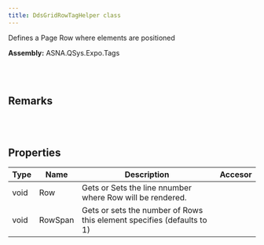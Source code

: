 ```yaml
---
title: DdsGridRowTagHelper class
---
```


Defines a Page Row where elements are positioned

**Assembly:** ASNA.QSys.Expo.Tags

<br>
<br>

## Remarks

<br>
<br>

## Properties

| Type | Name | Description | Accesor
| --- | --- | --- | --- 
| void | Row | Gets or Sets the line nnumber where Row will be rendered. | 
| void | RowSpan | Gets or sets the number of Rows this element specifies (defaults to 1) | 

<br>
<br>

